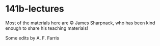 # 141b-lectures

Most of the materials here are © James Sharpnack, who has been kind enough to share his teaching materials!

Some edits by A. F. Farris
